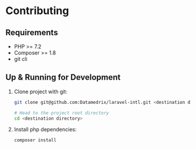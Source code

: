 # Contributing

## Requirements

* PHP >= 7.2
* Composer >= 1.8
* git cli

## Up & Running for Development

1. Clone project with git:
    ```bash
    git clone git@github.com:Datamedrix/laravel-intl.git <destination directory>
    
    # Head to the project root directory 
    cd <destination directory>
    ```
1. Install php dependencies:
    ```bash
    composer install
    ```
